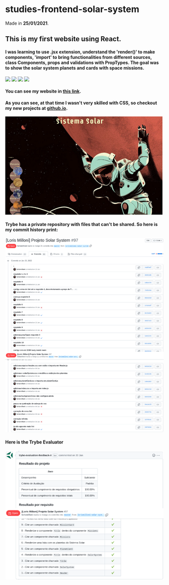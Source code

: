 # studies-frontend-solar-system
Made in **25/01/2021**.

## This is my first website using React.
#### I was learning to use .jsx extension, understand the 'render()' to make components, 'import' to bring functionalities from different sources, class Components, props and validations with PropTypes. The goal was to show the solar system planets and cards with space missions.
<img src='https://cdn.jsdelivr.net/gh/devicons/devicon/icons/react/react-original.svg' width='40'/> <img src='https://cdn.jsdelivr.net/gh/devicons/devicon/icons/javascript/javascript-original.svg' width='40'/> <img src='https://cdn.jsdelivr.net/gh/devicons/devicon/icons/html5/html5-plain.svg' width='40'/> <img src='https://cdn.jsdelivr.net/gh/devicons/devicon/icons/css3/css3-plain.svg' width='40'/>

#### You can see my website in [this link](https://lorismilloni.github.io/studies-frontend-solar-system/).

#### As you can see, at that time I wasn't very skilled with CSS, so checkout my new projects at [github.io](https://lorismilloni.github.io/).
<img src='images-readme/css-01.png' width='500'>

#### Trybe has a private repository with files that can't be shared. So here is my commit history print:
<img src='images-readme/commit-history.png'>

#### Here is the Trybe Evaluator
<img src='images-readme/evaluator.png'>
